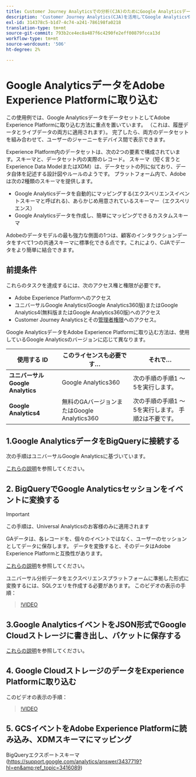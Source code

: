 ```yaml
---
title: Customer Journey Analyticsでの分析(CJA)のためにGoogle AnalyticsデータをAdobe Experience Platformに取り込む方法
description: 'Customer Journey Analytics(CJA)を活用してGoogle AnalyticsやファイアベースのデータをAdobe Experience Platformに取り込む方法を説明します。 '
exl-id: 314378c5-b1d7-4c74-a241-786198fa0218
translation-type: tm+mt
source-git-commit: 793b2ce4ec8a487f6c4290fe2eff00879fcca13d
workflow-type: tm+mt
source-wordcount: '506'
ht-degree: 2%

---
```



# Google AnalyticsデータをAdobe Experience Platformに取り込む

この使用例では、Google AnalyticsデータをデータセットとしてAdobe Experience Platformに取り込む方法に重点を置いています。 （これは、履歴データとライブデータの両方に適用されます）。 完了したら、両方のデータセットを組み合わせて、ユーザーのジャーニーをデバイス間で表示できます。

Experience Platform内のデータセットは、次の2つの要素で構成されています。スキーマと、データセット内の実際のレコード。 スキーマ（短く言うとExperience Data ModelまたはXDM）は、データセットの列に似ており、データ自体を記述する設計図やルールのようです。 プラットフォーム内で、Adobeは次の2種類のスキーマを提供します。

* Google Analyticsデータを自動的にマッピングする(エクスペリエンスイベントスキーマと呼ばれる)、あらかじめ用意されているスキーマー（エクスペリエンス）
* Google Analyticsデータを作成し、簡単にマッピングできるカスタムスキーマ

Adobeのデータモデルの最も強力な側面の1つは、顧客のインタラクションデータをすべて1つの共通スキーマに標準化できる点です。これにより、CJAでデータをより簡単に結合できます。

## 前提条件

これらのタスクを達成するには、次のアクセス権と権限が必要です。

* Adobe Experience Platformへのアクセス
* ユニバーサルGoogle Analytics(Google Analytics360版)またはGoogle Analytics4(無料版またはGoogle Analytics360版)へのアクセス
* Customer Journey Analyticsとその[管理者権限](https://experienceleague.adobe.com/docs/analytics-platform/using/cja-overview/cja-overview.html?lang=ja-JP#admin-access-permissions)へのアクセス。

Google AnalyticsデータをAdobe Experience Platformに取り込む方法は、使用しているGoogle Analyticsのバージョンに応じて異なります。

| 使用する ID | このライセンスも必要です… | それで… |
| --- | --- | --- |
| **ユニバーサルGoogle Analytics** | Google Analytics360 | 次の手順の手順1 ～ 5を実行します。 |
| **Google Analytics4** | 無料のGAバージョンまたはGoogle Analytics360 | 次の手順の手順1 ～ 5を実行します。 手順2は不要です。 |

## 1.Google AnalyticsデータをBigQueryに接続する

次の手順はユニバーサルGoogle Analyticsに基づいています。

[これらの説明](https://support.google.com/analytics/answer/3416092?hl=en)を参照してください。

## 2. BigQueryでGoogle Analyticsセッションをイベントに変換する

>[!IMPORTANT]
>
>この手順は、Universal Analyticsのお客様のみに適用されます

GAデータは、各レコードを、個々のイベントではなく、ユーザーのセッションとしてデータに保存します。 データを変換すると、そのデータはAdobe Experience Platformと互換性があります。

[これらの説明](https://support.google.com/analytics/answer/3437618?hl=en)を参照してください。

ユニバーサル分析データをエクスペリエンスプラットフォームに準拠した形式に変換するには、SQLクエリを作成する必要があります。 このビデオの表示の手順：

>[!VIDEO](https://video.tv.adobe.com/v/332634)

## 3.Google AnalyticsイベントをJSON形式でGoogle Cloudストレージに書き出し、バケットに保存する

[これらの説明](https://support.google.com/analytics/answer/3437719?hl=en&amp;ref_topic=3416089)を参照してください。

## 4. Google CloudストレージのデータをExperience Platformに取り込む

このビデオの表示の手順：

>[!VIDEO](https://video.tv.adobe.com/v/332641)

## 5. GCSイベントをAdobe Experience Platformに読み込み、XDMスキーマにマッピング

BigQueryエクスポートスキーマ(https://support.google.com/analytics/answer/3437719?hl=en&amp;ref_topic=3416089)

